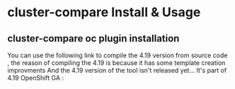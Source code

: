 # cluster-compare Install & Usage
## cluster-compare oc plugin installation
You can use the following link to compile the 4.19 version from source code , the reason of compiling the 4.19 is because it has some template creation improvments 
And the 4.19 version of the tool isn't released yet...  It's part of 4.19 OpenShift GA :

